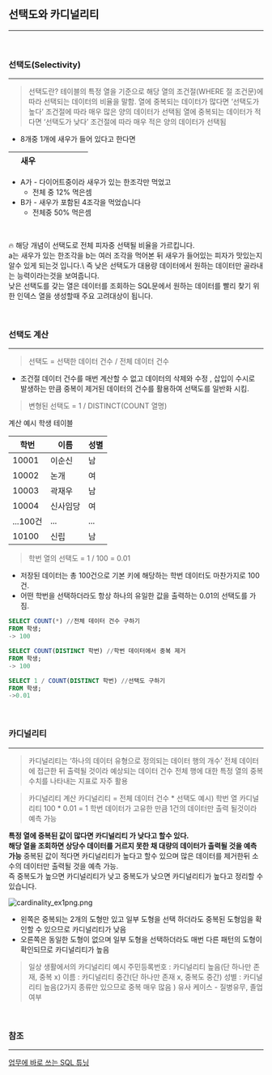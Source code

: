 
## 선택도와 카디널리티
***

<br>

### 선택도(Selectivity)

---

> 선택도란? 테이블의 특정 열을 기준으로 해당 열의 조건절(WHERE 절 조건문)에 따라 선택되는 데이터의 비율을 말함. 열에 중복되는 데이터가 많다면 ‘선택도가 높다’ 조건절에 따라 매우 많은 양의 데이터가 선택됨 열에 중복되는 데이터가 적다면 ‘선택도가 낮다’ 조건절에 따라 매우 적은 양의 데이터가 선택됨

-   8개중 1개에 새우가 들어 있다고 한다면

|  | 새우 | | | | | | | 
|--|--|--|-----|--|--|--|--|


-   A가 - 다이어트중이라 새우가 있는 한조각만 먹었고
    -   전체 중 12% 먹은셈
-   B가 - 새우가 포함된 4조각을 먹었습니다
    -   전체중 50% 먹은셈

<br>

🔥 해당 개념이 선택도로 전체 피자중 선택될 비율을 가르킵니다.\
a는 새우가 있는 한조각을 b는 여러 조각을 먹어본 뒤 새우가 들어있는 피자가 맛있는지 알수 있게 되는것 입니다.\ 
즉 낮은 선택도가 대용량 데이터에서 원하는 데이터만 골라내는 능력이라는것을 보여줍니다.\
낮은 선택도를 갖는 열은 데이터를 조회하는 SQL문에서 원하는 데이터를 빨리 찾기 위한 인덱스 열을 생성할때 주요 고려대상이 됩니다.

<br>

### 선택도 계산

---

> 선택도 = 선택한 데이터 건수 / 전체 데이터 건수


- 조건절 데이터 건수를 매번 계산할 수 없고 데이터의 삭제와 수정 , 삽입이 수시로 발생하는 만큼 중복이 제거된 데이터의 건수를 활용하여 선택도를 일반화 시킴.


> 변형된 선택도 = 1 / DISTINCT(COUNT 열명)


계산 예시
학생 테이블

| 학번 | 이름 | 성별 |
|--|--|--|
|10001|이순신|남|
|10002|논개|여|
|10003|곽재우|남|
|10004|신사임당|여|
|...100건|...|...|
|10100|신립|남|


> 학번 열의 선택도 = 1 / 100 = 0.01

-   저장된 데이터는 총 100건으로 기본 키에 해당하는 학번 데이터도 마찬가지로 100건.
-   어떤 학번을 선택하더라도 항상 하나의 유일한 값을 출력하는 0.01의 선택도를 가짐.

```sql
SELECT COUNT(*) //전체 데이터 건수 구하기
FROM 학생;
-> 100

SELECT COUNT(DISTINCT 학번) //학번 데이터에서 중복 제거
FROM 학생;
-> 100

SELECT 1 / COUNT(DISTINCT 학번) //선택도 구하기
FROM 학생;
->0.01
```

<br>

### 카디널리티

---

> 카디널리티는 ‘하나의 데이터 유형으로 정의되는 데이터 행의 개수’ 전체 데이터에 접근한 뒤 출력될 것이라 예상되는 데이터 건수 전체 행에 대한 특정 열의 중복 수치를 나타내는 지표로 자주 활용

> 카디널리티 계산 카디널리티 = 전체 데이터 건수 * 선택도 예시) 학번 열 카디널리티 100 * 0.01 = 1 학번 데이터가 고유한 만큼 1건의 데이터만 출력 될것이라 예측 가능


**특정 열에 중복된 값이 많다면 카디널리티 가 낮다고 할수 있다. \
해당 열을 조회하면 상당수 데이터를 거르지 못한 채 대량의 데이터가 출력될 것을 예측 가능** 
중복된 값이 적다면 카디널리티가 높다고 할수 있으며 많은 데이터를 제거한뒤 소수의 데이터만 출력될 것을 예측 가능.\
즉 중복도가 높으면 카디널리티가 낮고 중복도가 낮으면 카디널리티가 높다고 정리할 수 있습니다.


![cardinality_ex1png.png](https://user-images.githubusercontent.com/61622657/219921970-2cb8e71c-32d3-410b-942a-3ac3205e000a.png)

-   왼쪽은 중복되는 2개의 도형만 있고 일부 도형을 선택 하더라도 중복된 도형임을 확인할 수 있으므로 카디널리티가 낮음
-   오른쪽은 동일한 도형이 없으며 일부 도형을 선택하더라도 매번 다른 패턴의 도형이 확인되므로 카디널리티가 높음

> 일상 생활에서의 카디널리티 예시 
> 주민등록번호 : 카디널리티 높음(단 하나만 존재, 중복 x) 
> 이름 : 카디널리티 중간(단 하나만 존재 x, 중복도 중간) 
> 성별 : 카디널리티 높음(2가지 종류만 있으므로 중복 매우 많음 ) 유사 케이스 - 질병유무, 졸업 여부

<br>

### 참조
***
[업무에 바로 쓰는 SQL 튜닝](http://www.yes24.com/Product/Goods/102382080)
